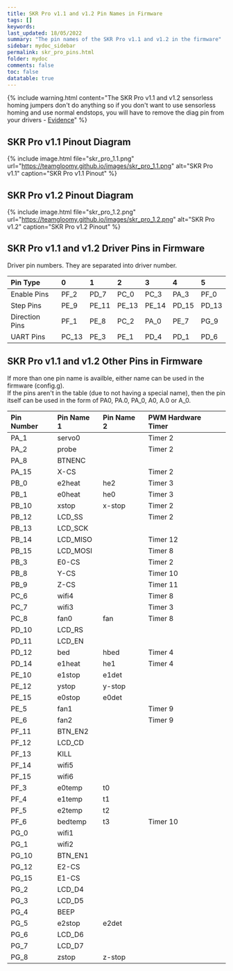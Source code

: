 ```yaml
---
title: SKR Pro v1.1 and v1.2 Pin Names in Firmware
tags: []
keywords: 
last_updated: 18/05/2022
summary: "The pin names of the SKR Pro v1.1 and v1.2 in the firmware"
sidebar: mydoc_sidebar
permalink: skr_pro_pins.html
folder: mydoc
comments: false
toc: false
datatable: true
---
```


{% include warning.html content="The SKR Pro v1.1 and v1.2 sensorless homing jumpers don't do anything so if you don't want to use sensorless homing and use normal endstops, you will have to remove the diag pin from your drivers - [Evidence](https://github.com/bigtreetech/BIGTREETECH-GTR-V1.0/issues/12)" %}

## SKR Pro v1.1 Pinout Diagram

{% include image.html file="skr_pro_1.1.png" url="https://teamgloomy.github.io/images/skr_pro_1.1.png" alt="SKR Pro v1.1" caption="SKR Pro v1.1 Pinout" %}

## SKR Pro v1.2 Pinout Diagram

{% include image.html file="skr_pro_1.2.png" url="https://teamgloomy.github.io/images/skr_pro_1.2.png" alt="SKR Pro v1.2" caption="SKR Pro v1.2 Pinout" %}

## SKR Pro v1.1 and v1.2 Driver Pins in Firmware

Driver pin numbers. They are separated into driver number.

<div class="datatable-begin"></div>

|Pin Type|0|1|2|3|4|5|
| :------------- |:-------------|:-------------|:-------------|:-------------|:-------------|:-----|
|Enable Pins|PF_2|PD_7|PC_0|PC_3|PA_3|PF_0|
|Step Pins|PE_9|PE_11|PE_13|PE_14|PD_15|PD_13|
|Direction Pins|PF_1|PE_8|PC_2|PA_0|PE_7|PG_9|
|UART Pins|PC_13|PE_3|PE_1|PD_4|PD_1|PD_6|

<div class="datatable-end"></div>

## SKR Pro v1.1 and v1.2 Other Pins in Firmware 

If more than one pin name is availble, either name can be used in the firmware (config.g).  
If the pins aren't in the table (due to not having a special name), then the pin itself can be used in the form of PA0, PA.0, PA_0, A0, A.0 or A_0.  

<div class="datatable-begin"></div>

|Pin Number|Pin Name 1|Pin Name 2|PWM Hardware Timer|
| :------------- |:-------------|:-------------|:-------------|
|PA_1| servo0||Timer 2|
|PA_2| probe||Timer 2|
|PA_8|BTNENC|||
|PA_15| X-CS||Timer 2|
|PB_0| e2heat|he2|Timer 3|
|PB_1| e0heat|he0|Timer 3|
|PB_10| xstop|x-stop|Timer 2|
|PB_12|LCD_SS||Timer 2|
|PB_13|LCD_SCK|||
|PB_14|LCD_MISO||Timer 12|
|PB_15|LCD_MOSI||Timer 8|
|PB_3| E0-CS||Timer 2|
|PB_8| Y-CS||Timer 10|
|PB_9| Z-CS||Timer 11|
|PC_6| wifi4||Timer 8|
|PC_7| wifi3||Timer 3|
|PC_8| fan0|fan|Timer 8|
|PD_10|LCD_RS|||
|PD_11|LCD_EN|||
|PD_12| bed|hbed|Timer 4|
|PD_14| e1heat|he1|Timer 4|
|PE_10| e1stop|e1det||
|PE_12| ystop|y-stop||
|PE_15| e0stop|e0det||
|PE_5| fan1||Timer 9|
|PE_6| fan2||Timer 9|
|PF_11|BTN_EN2|||
|PF_12|LCD_CD|||
|PF_13|KILL|||
|PF_14| wifi5|||
|PF_15| wifi6|||
|PF_3| e0temp|t0||
|PF_4| e1temp|t1||
|PF_5| e2temp|t2||
|PF_6| bedtemp|t3|Timer 10|
|PG_0| wifi1|||
|PG_1| wifi2|||
|PG_10|BTN_EN1|||
|PG_12| E2-CS|||
|PG_15| E1-CS|||
|PG_2|LCD_D4|||
|PG_3|LCD_D5|||
|PG_4| BEEP|||
|PG_5| e2stop|e2det||
|PG_6|LCD_D6|||
|PG_7|LCD_D7|||
|PG_8| zstop|z-stop||

<div class="datatable-end"></div>